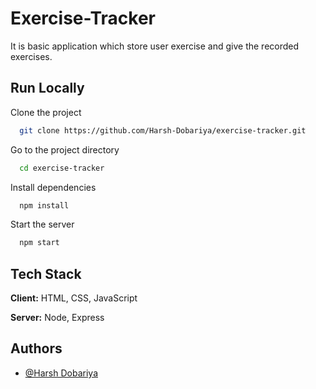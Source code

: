 
# Exercise-Tracker

It is basic application which store user exercise and give the recorded
exercises.


## Run Locally

Clone the project

```bash
  git clone https://github.com/Harsh-Dobariya/exercise-tracker.git
```

Go to the project directory

```bash
  cd exercise-tracker
```

Install dependencies

```bash
  npm install
```

Start the server

```bash
  npm start
```


## Tech Stack

**Client:** HTML, CSS, JavaScript

**Server:** Node, Express


## Authors

- [@Harsh Dobariya](https://github.com/Harsh-Dobariya)